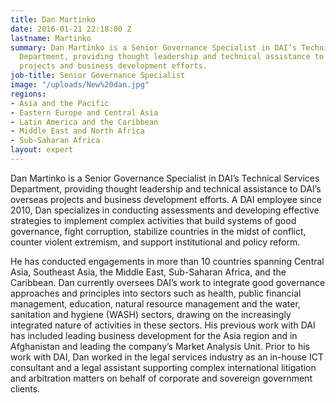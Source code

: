 ```yaml
---
title: Dan Martinko
date: 2016-01-21 22:18:00 Z
lastname: Martinko
summary: Dan Martinko is a Senior Governance Specialist in DAI’s Technical Services
  Department, providing thought leadership and technical assistance to DAI’s overseas
  projects and business development efforts.
job-title: Senior Governance Specialist
image: "/uploads/New%20dan.jpg"
regions:
- Asia and the Pacific
- Eastern Europe and Central Asia
- Latin America and the Caribbean
- Middle East and North Africa
- Sub-Saharan Africa
layout: expert
---
```


Dan Martinko is a Senior Governance Specialist in DAI’s Technical Services Department, providing thought leadership and technical assistance to DAI’s overseas projects and business development efforts. A DAI employee since 2010, Dan specializes in conducting assessments and developing effective strategies to implement complex activities that build systems of good governance, fight corruption, stabilize countries in the midst of conflict, counter violent extremism, and support institutional and policy reform. 

He has conducted engagements in more than 10 countries spanning Central Asia, Southeast Asia, the Middle East, Sub-Saharan Africa, and the Caribbean. Dan currently oversees DAI’s work to integrate good governance approaches and principles into sectors such as health, public financial management, education, natural resource management and the water, sanitation and hygiene (WASH) sectors, drawing on the increasingly integrated nature of activities in these sectors. His previous work with DAI has included leading business development for the Asia region and in Afghanistan and leading the company’s Market Analysis Unit. Prior to his work with DAI, Dan worked in the legal services industry as an in-house ICT consultant and a legal assistant supporting complex international litigation and arbitration matters on behalf of corporate and sovereign government clients.